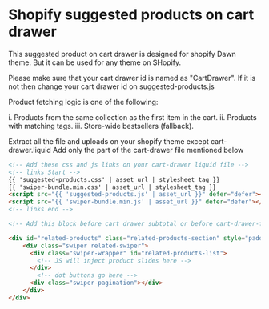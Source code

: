 # Shopify suggested products on cart drawer

This suggested product on cart drawer is designed for shopify Dawn theme.
But it can be used for any theme on SHopify.

Please make sure that your cart drawer id is named as "CartDrawer".
If it is not then change your cart drawer id on suggested-products.js

Product fetching logic is one of the following:

i. Products from the same collection as the first item in the cart.
ii. Products with matching tags.
iii. Store-wide bestsellers (fallback).

Extract all the file and uploads on your shopify theme except cart-drawer.liquid
Add only the part of the cart-drawer file mentioned below

```html
<!-- Add these css and js links on your cart-drawer liquid file -->
<!-- links Start -->
{{ 'suggested-products.css' | asset_url | stylesheet_tag }}
{{ 'swiper-bundle.min.css' | asset_url | stylesheet_tag }}
<script src="{{ 'suggested-products.js' | asset_url }}" defer="defer"></script>
<script src="{{ 'swiper-bundle.min.js' | asset_url }}" defer="defer"></script>
<!-- links end -->

<!-- Add this block before cart drawer subtotal or before cart-drawer-footer   -->

<div id="related-products" class="related-products-section" style="padding: 20px;">
    <div class="swiper related-swiper">
      <div class="swiper-wrapper" id="related-products-list">
        <!-- JS will inject product slides here -->
      </div>
        <!-- dot buttons go here -->
      <div class="swiper-pagination"></div>
    </div>
</div>
```
